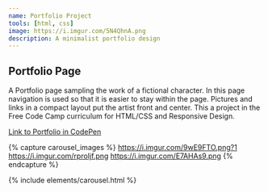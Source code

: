 ```yaml
---
name: Portfolio Project
tools: [html, css]
image: https://i.imgur.com/5N4QhnA.png
description: A minimalist portfolio design
---
```


## Portfolio Page

A Portfolio page sampling the work of a fictional character. In this page navigation is used so that it is easier to stay within the page. Pictures and links in a compact layout put the artist front and center. This a project in the Free Code Camp curriculum for HTML/CSS and Responsive Design.

[Link to Portfolio in CodePen](https://codepen.io/lmldvd/pen/GaELbp)

{% capture carousel_images %}
https://i.imgur.com/9wE9FTO.png?1
https://i.imgur.com/rproIjf.png
https://i.imgur.com/E7AHAs9.png
{% endcapture %}

{% include elements/carousel.html %}

